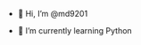 - 👋 Hi, I’m @md9201
<!--- 👀 I’m interested in ...--->
- 🌱 I’m currently learning Python
<!--- 💞️ I’m looking to collaborate on ...
- 📫 How to reach me ...--->

<!---
md9201/md9201 is a ✨ special ✨ repository because its `README.md` (this file) appears on your GitHub profile.
You can click the Preview link to take a look at your changes.
--->

